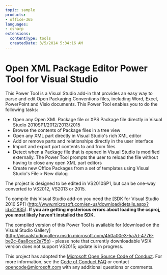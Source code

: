 ```yaml
---
topic: sample
products:
- office-365
languages:
- csharp
extensions:
  contentType: tools
  createdDate: 3/5/2014 5:34:16 AM
---
```

Open XML Package Editor Power Tool for Visual Studio
=============
This Power Tool is a Visual Studio add-in that provides an easy way to parse and edit Open Packaging Conventions files, including Word, Excel, PowerPoint and Visio documents. This Power Tool enables you to do the following tasks:

* Open any Open XML Package file or XPS Package file directly in Visual Studio 2010SP1/2012/2013/2015
* Browse the contents of Package files in a tree view
* Open any XML part directly in Visual Studio's rich XML editor
* Add or remove parts and relationships directly in the user interface
* Import and export part contents to and from files
* Detect when a Package file that is opened in Visual Studio is modified externally. The Power Tool prompts the user to reload the file without having to close any open XML part editors
* Create new Office Packages from a set of templates using Visual Studio's File > New dialog

The project is designed to be edited in VS2010SP1, but can be one-way converted to VS2012, VS2013 or 2015.

To compile this Visual Studio add-on you need the [SDK for Visual Studio 2010 SP1] (http://www.microsoft.com/en-us/download/details.aspx?id=21835). **If you are getting mysterious errors about loading the csproj, you most likely haven't installed the SDK**.

The compiled version of this Power Tool is available for [download on the Visual Studio Gallery] (http://visualstudiogallery.msdn.microsoft.com/450a00e3-5a7d-4776-be2c-8aa8cec2a75b) - please note that currently downloadable VSIX version does not support VS2015; update is in progress.


This project has adopted the [Microsoft Open Source Code of Conduct](https://opensource.microsoft.com/codeofconduct/). For more information, see the [Code of Conduct FAQ](https://opensource.microsoft.com/codeofconduct/faq/) or contact [opencode@microsoft.com](mailto:opencode@microsoft.com) with any additional questions or comments.
